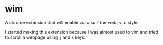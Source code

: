 # wim
A chrome extension that will enable us to surf the web, vim style.

I started making this extension because I was almost used to vim and tried to scroll a webpage using `j` and `k` keys.
